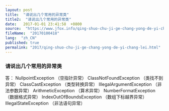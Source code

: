 ```yaml
---
layout: post
title:  "请说出几个常用的异常类"
title2:  "请说出几个常用的异常类"
date:   2017-01-01 23:41:58  +0800
source:  "https://www.jfox.info/qing-shuo-chu-ji-ge-chang-yong-de-yi-chang-lei.html"
fileName:  "20170100418"
lang:  "zh_CN"
published: true
permalink: "2017/qing-shuo-chu-ji-ge-chang-yong-de-yi-chang-lei.html"
---
```




### 请说出几个常用的异常类

答： NullpointException （空指针异常）
ClassNotFoundException （类找不到异常）
ClassCastException （类型转换异常）
IllegalArgumentException （非法参数异常）
ArithmeticException （算术异常）
NumberFormatException （数据格式异常）
IndexOutOfBoundsException （数组下标越界异常）
IllegalStateException （非法语句异常）
